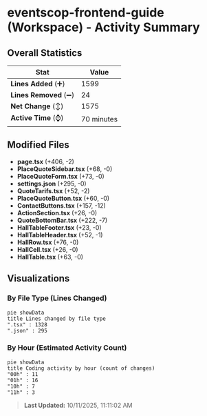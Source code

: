 # eventscop-frontend-guide (Workspace) - Activity Summary 

## Overall Statistics

| Stat                   | Value                                                             |
| ---------------------- | ----------------------------------------------------------------- |
| **Lines Added** (➕)   | 1599                                          |
| **Lines Removed** (➖) | 24                                        |
| **Net Change** (↕)    | 1575                |
| **Active Time** (⌚)   | 70 minutes |


## Modified Files
- **page.tsx** (+406, -2)
- **PlaceQuoteSidebar.tsx** (+68, -0)
- **PlaceQuoteForm.tsx** (+73, -0)
- **settings.json** (+295, -0)
- **QuoteTarifs.tsx** (+52, -2)
- **PlaceQuoteButton.tsx** (+60, -0)
- **ContactButtons.tsx** (+157, -12)
- **ActionSection.tsx** (+26, -0)
- **QuoteBottomBar.tsx** (+222, -7)
- **HallTableFooter.tsx** (+23, -0)
- **HallTableHeader.tsx** (+52, -1)
- **HallRow.tsx** (+76, -0)
- **HallCell.tsx** (+26, -0)
- **HallTable.tsx** (+63, -0)

## Visualizations

### By File Type (Lines Changed)

```mermaid
pie showData
title Lines changed by file type
".tsx" : 1328
".json" : 295
```

### By Hour (Estimated Activity Count)

```mermaid
pie showData
title Coding activity by hour (count of changes)
"00h" : 11
"01h" : 16
"10h" : 7
"11h" : 3
```


> **Last Updated:** 10/11/2025, 11:11:02 AM